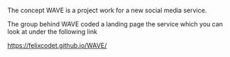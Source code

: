 The concept WAVE is a project work for a new social media service.

The group behind WAVE coded a landing page the service which you can look at under the following link

https://felixcodet.github.io/WAVE/
